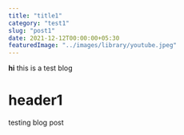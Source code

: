 ```yaml
---
title: "title1"
category: "test1"
slug: "post1"
date: 2021-12-12T00:00:00+05:30
featuredImage: "../images/library/youtube.jpeg"
---
```


**hi** this is a test blog

# header1

testing blog post
